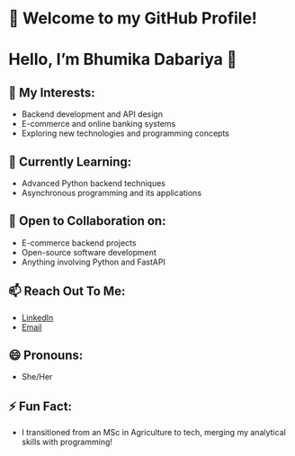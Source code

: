 
# 🌟 Welcome to my GitHub Profile!

# Hello, I’m Bhumika Dabariya 👋

## 👀 My Interests:
- Backend development and API design
- E-commerce and online banking systems
- Exploring new technologies and programming concepts

## 🌱 Currently Learning:
- Advanced Python backend techniques
- Asynchronous programming and its applications

## 💞️ Open to Collaboration on:
- E-commerce backend projects
- Open-source software development
- Anything involving Python and FastAPI

## 📫 Reach Out To Me:
- [LinkedIn](https://www.linkedin.com/in/bhumika-dabariya)
- [Email](mailto:bhumikadobariya2412@gmail.com)

## 😄 Pronouns:
- She/Her

## ⚡ Fun Fact:
- I transitioned from an MSc in Agriculture to tech, merging my analytical skills with programming!
